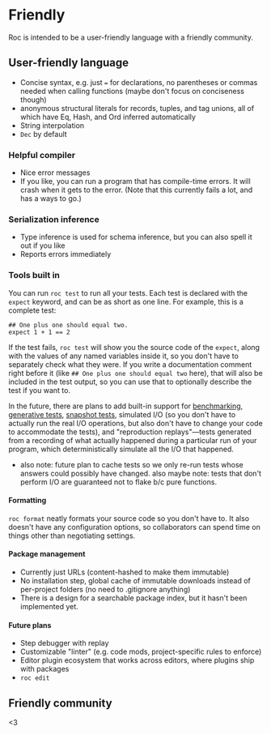 # Friendly

Roc is intended to be a user-friendly language with a friendly community.

## User-friendly language

- Concise syntax, e.g. just `=` for declarations, no parentheses or commas needed when calling functions (maybe don't focus on conciseness though)
- anonymous structural literals for records, tuples, and tag unions, all of which have Eq, Hash, and Ord inferred automatically
- String interpolation
- `Dec` by default

### Helpful compiler

- Nice error messages
- If you like, you can run a program that has compile-time errors. It will crash when it gets to the error. (Note that this currently fails a lot, and has a ways to go.)

### Serialization inference
- Type inference is used for schema inference, but you can also spell it out if you like
- Reports errors immediately

### Tools built in

You can run `roc test` to run all your tests. Each test is declared with the `expect` keyword, and can be as short as one line. For example, this is a complete test:

```
## One plus one should equal two.
expect 1 + 1 == 2
```

If the test fails, `roc test` will show you the source code of the `expect`, along with the values of any named variables inside it, so you don't have to separately check what they were. If you write a documentation comment right before it (like `## One plus one should equal two` here), that will also be included in the test output, so you can use that to optionally describe the test if you want to.

In the future, there are plans to add built-in support for [benchmarking](https://en.wikipedia.org/wiki/Benchmark_(computing)), [generative tests](https://en.wikipedia.org/wiki/Software_testing#Property_testing), [snapshot tests](https://en.wikipedia.org/wiki/Software_testing#Output_comparison_testing), simulated I/O (so you don't have to actually run the real I/O operations, but also don't have to change your code to accommodate the tests), and "reproduction replays"—tests generated from a recording of what actually happened during a particular run of your program, which deterministically simulate all the I/O that happened.

- also note: future plan to cache tests so we only re-run tests whose answers could possibly have changed. also maybe note: tests that don't perform I/O are guaranteed not to flake b/c pure functions.

#### Formatting

`roc format` neatly formats your source code so you don't have to. It also doesn't have any configuration options, so collaborators can spend time on things other than negotiating settings.

#### Package management
- Currently just URLs (content-hashed to make them immutable)
- No installation step, global cache of immutable downloads instead of per-project folders (no need to .gitignore anything)
- There is a design for a searchable package index, but it hasn't been implemented yet.

#### Future plans
- Step debugger with replay
- Customizable "linter" (e.g. code mods, project-specific rules to enforce)
- Editor plugin ecosystem that works across editors, where plugins ship with packages
- `roc edit`

## Friendly community

<3
